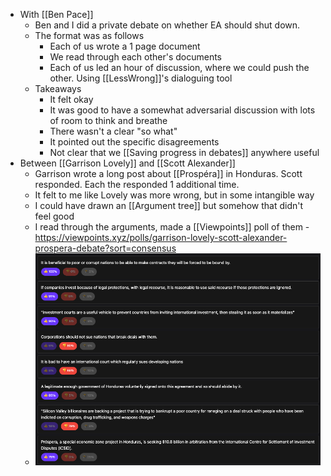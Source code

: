 - With [[Ben Pace]]
	- Ben and I did a private debate on whether EA should shut down.
	- The format was as follows
		- Each of us wrote a 1 page document
		- We read through each other's documents
		- Each of us led an hour of discussion, where we could push the other. Using [[LessWrong]]'s dialoguing tool
	- Takeaways
		- It felt okay
		- It was good to have a somewhat adversarial discussion with lots of room to think and breathe
		- There wasn't a clear "so what"
		- It pointed out the specific disagreements
		- Not clear that we [[Saving progress in debates]] anywhere useful
- Between [[Garrison Lovely]] and [[Scott Alexander]]
	- Garrison wrote a long post about [[Prospéra]] in Honduras. Scott responded. Each the responded 1 additional time.
	- It felt to me like Lovely was more wrong, but in some intangible way
	- I could have drawn an [[Argument tree]] but somehow that didn't feel good
	- I read through the arguments, made a [[Viewpoints]] poll of them - https://viewpoints.xyz/polls/garrison-lovely-scott-alexander-prospera-debate?sort=consensus
	- ![image.png](../assets/image_1726055416626_0.png)